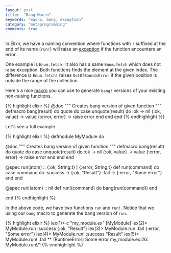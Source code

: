 ```yaml
---
layout: post
title:  "Bang Macro"
keywords: "macro, bang, exception"
category: "metaprogramming"
comments: true
---
```


In Elixir, we have a naming convention where functions with `!` suffixed at the end of its name (`run!`) will raise an [exception](http://elixir-lang.org/getting-started/try-catch-and-rescue.html) if the function encounters an error.

One example is `Enum.fetch!` It also has a same `Enum.fetch` which does not raise exception. Both functions finds the element at the given index. The difference is `Enum.fetch!` raises `OutOfBoundsError` if the given position is outside the range of the collection.

Here's a nice [macro](elixir-recipes.github.io/metaprogramming/macros/) you can use to generate `bang!` versions of your existing non-raising functions.

{% highlight elixir %}
  @doc """
  Creates bang version of given function
  """
  defmacro bang(result) do
    quote do
      case unquote(result) do
        :ok -> nil
        {:ok, value} -> value
        {:error, error} -> raise error
      end
    end
  end
{% endhighlight %}

Let's see a full example.

{% highlight elixir %}
defmodule MyModule do

  @doc """
  Creates bang version of given function
  """
  defmacro bang(result) do
    quote do
      case unquote(result) do
        :ok -> nil
        {:ok, value} -> value
        {:error, error} -> raise error
      end
    end
  end

  @spec run(atom) :: {:ok, String.t} | {:error, String.t}
  def run(command) do
    case command do
      :success -> {:ok, "Result"}
      :fail -> {:error, "Some error"}
    end
  end

  @spec run!(atom) :: nil
  def run!(command) do
    bang(run(command))
  end

end
{% endhighlight %}

In the above code, we have two functions `run` and `run!`. Notice that we using our `bang` macro to generate the bang version of `run`.

{% highlight elixir %}
iex(1)> c "my_module.ex"
[MyModule]
iex(2)> MyModule.run :success
{:ok, "Result"}
iex(3)> MyModule.run :fail
{:error, "Some error"}
iex(4)> MyModule.run! :success
"Result"
iex(5)> MyModule.run! :fail
** (RuntimeError) Some error
    my_module.ex:26: MyModule.run!/1
{% endhighlight %}